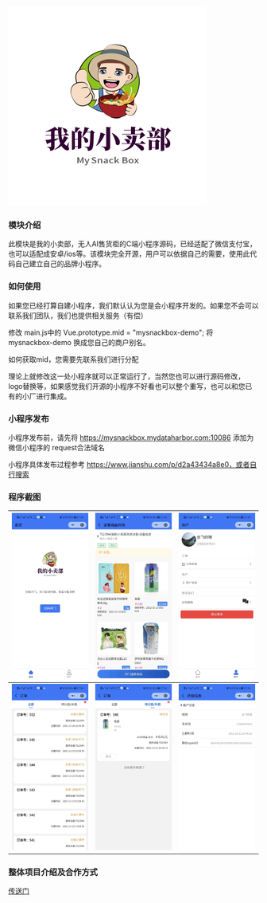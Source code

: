 ![](./doc-resource/logo.jpg)

### 模块介绍

此模块是我的小卖部，无人AI售货柜的C端小程序源码，已经适配了微信支付宝，也可以适配成安卓/ios等。该模块完全开源，用户可以依据自己的需要，使用此代码自己建立自己的品牌小程序。

### 如何使用

如果您已经打算自建小程序，我们默认认为您是会小程序开发的。如果您不会可以联系我们团队，我们也提供相关服务（有偿）

修改 main.js中的 Vue.prototype.mid = "mysnackbox-demo"; 将 mysnackbox-demo 换成您自己的商户别名。

如何获取mid，您需要先联系我们进行分配

理论上就修改这一处小程序就可以正常运行了，当然您也可以进行源码修改，logo替换等，如果感觉我们开源的小程序不好看也可以整个重写，也可以和您已有的小厂进行集成。

### 小程序发布

小程序发布前，请先将 https://mysnackbox.mydataharbor.com:10086  添加为微信小程序的 request合法域名

小程序具体发布过程参考 https://www.jianshu.com/p/d2a43434a8e0，或者自行搜索

### 程序截图

| ![](./doc-resource/home.jpg) | ![](./doc-resource/terminal-goods.jpg) | ![](./doc-resource/center.jpg) |
| ------------------------------------------------------------ | ------------------------------------------------------------ | ------------------------------------------------------------ |
| ![](./doc-resource/order.jpg) | ![](./doc-resource/order2.jpg) | ![](./doc-resource/userinfo.jpg) |

### 整体项目介绍及合作方式

[传送门](PROJECT.md)